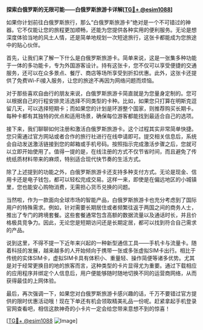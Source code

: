 **探索白俄罗斯的无限可能——白俄罗斯旅游卡详解[[TG💪+ @esim1088](https://t.me/s/esim1088)]**

如果你计划前往白俄罗斯旅行，那么“白俄罗斯旅游卡”绝对是一个不可错过的神器。它不仅能让您的旅程更加顺畅，还能为您提供各种实用的便利服务。无论是想深度体验当地的风土人情，还是简单地规划一次短途旅行，这张卡都能成为您旅途中的贴心伙伴。

首先，让我们来了解一下什么是白俄罗斯旅游卡。简单来说，这是一张集多种功能于一体的多功能卡，专为外国游客设计。持有这张卡，您不仅可以享受便捷的交通服务，还可以在众多景点、餐厅、商店等场所享受到折扣优惠。此外，这张卡还提供了免费Wi-Fi接入服务，让您的旅途不再因为网络问题而烦恼。

对于那些喜欢自由行的朋友来说，白俄罗斯旅游卡简直就是为您量身定制的。您可以根据自己的行程安排灵活选择不同类型的卡种。比如，如果您只打算在明斯克逗留几天，可以选择短期卡；而如果您的计划是环游整个国家，则推荐购买长期卡。每种卡都有其独特的优点和适用场景，确保每位游客都能找到最适合自己的选项。

接下来，我们聊聊如何注册和激活白俄罗斯旅游卡。这个过程其实非常简单快捷。您只需通过官方网站或者合作的旅行社进行在线申请即可。提交相关信息后，系统会自动发送激活链接到您的邮箱或手机号码。按照指示完成激活步骤之后，您就可以立即开始使用了。值得一提的是，在线注册的方式不仅节省时间，而且避免了传统纸质材料带来的麻烦，特别适合现代快节奏的生活方式。

除了上述提到的功能之外，白俄罗斯旅游卡还支持多种支付方式。无论是现金、信用卡还是电子钱包，都可以轻松完成交易。这样一来，即使是在偏远地区的小城镇里，您也能安心购物消费，无需担心货币兑换的问题。

当然啦，作为一款面向全球市场的智能产品，白俄罗斯旅游卡也充分考虑到了国际用户的特殊需求。例如，针对需要长期居住或者频繁往返于两国之间的商务人士，推出了专门的跨境套餐。这些套餐通常包含高额的数据流量以及通话时长，并且价格极具竞争力。因此，无论您是短期访问还是长期定居，都可以找到符合自己需求的产品。

说到这里，不得不提一下近年来兴起的一种新型通信工具——手机卡与流量卡。随着科技的发展，越来越多的人开始倾向于携带一张或多张虚拟SIM卡出行。相比于传统的实体SIM卡，虚拟SIM卡具有体积小、重量轻、操作简便等诸多优势。尤其是对于经常更换目的地的旅客而言，这种类型的卡片显得尤为重要。通过下载相应的应用程序并绑定个人信息后，用户便能够随时随地切换不同的运营商网络，从而获得最佳的上网体验。

最后，再次强调一下，如果您对白俄罗斯旅游卡感兴趣的话，千万不要错过官方提供的限时优惠活动哦！现在下单还有机会领取精美礼品一份呢。赶紧拿起手机登录官网查看吧，相信这款神奇的小卡片一定会给您带来意想不到的惊喜！

[[TG💪+ @esim1088](https://t.me/s/esim1088) ![Image](https://i.postimg.cc/4NQfJmqS/Snipaste-2025-05-13-00-14-12.png)]